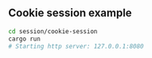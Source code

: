 ## Cookie session example

```sh
cd session/cookie-session
cargo run
# Starting http server: 127.0.0.1:8080
```
